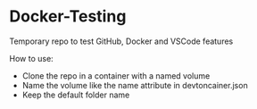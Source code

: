# Docker-Testing
Temporary repo to test GitHub, Docker and VSCode features

How to use:
- Clone the repo in a container with a named volume
- Name the volume like the name attribute in devtoncainer.json
- Keep the default folder name
